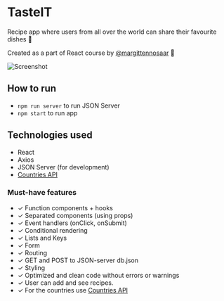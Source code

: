 # TasteIT

Recipe app where users from all over the world can share their favourite dishes 🥘

Created as a part of React course by [@margittennosaar](https://www.github.com/margittennosaar) 🦊

![Screenshot](screenshot_recipes.png)

## How to run

- `npm run server` to run JSON Server
- `npm start` to run app

## Technologies used

- React
- Axios
- JSON Server (for development)
- [Countries API](https://restcountries.com/)

### Must-have features

- ✓ Function components + hooks
- ✓ Separated components (using props)
- ✓ Event handlers (onClick, onSubmit)
- ✓ Conditional rendering
- ✓ Lists and Keys
- ✓ Form
- ✓ Routing
- ✓ GET and POST to JSON-server db.json
- ✓ Styling
- ✓ Optimized and clean code without errors or warnings
- ✓ User can add and see recipes.
- ✓ For the countries use [Countries API](https://restcountries.com/)

